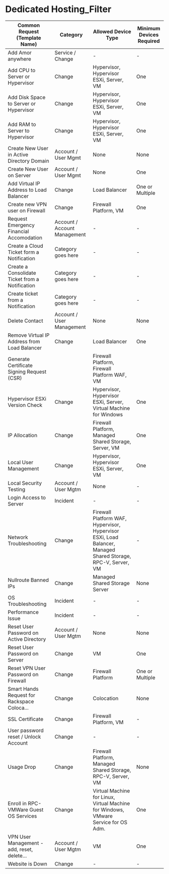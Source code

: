 # Dedicated Hosting_Filter
| Common Request (Template Name)| Category | Allowed Device Type | Minimum Devices Required |
| ----------------------------- | -------- | ------------------- | ------------------------ |
| Add Amor anywhere| Service / Change |    - |  - |
| Add CPU to Server or Hypervisor | Change  | Hypervisor, Hypervisor ESXi, Server, VM|  One |                                      
| Add Disk Space to Server or Hypervisor | Change | Hypervisor, Hypervisor ESXi, Server, VM | One |  
| Add RAM to Server to Hypervisor | Change | Hypervisor, Hypervisor ESXi, Server, VM | One |  
| Create New User in Active Directory Domain | Account / User Mgmt | None | None |
| Create New User on Server                  | Account / User Mgmt | None | One |
| Add Virtual IP Address to Load Balancer | Change | Load Balancer | One or Multiple |
| Create new VPN user on Firewall | Change | Firewall Platform, VM | One |
| Request Emergency Financial Accomodation | Account / Account Management | - | - |
| Create a Cloud Ticket form a Notification | Category goes here | - | - |
| Create a Consolidate Ticket from a Notification | Category goes here | - | - |
| Create ticket from a Notification | Category goes here | - | - |
| Delete Contact | Account / User Management | None | None |
| Remove Virtual IP Address from Load Balancer | Change | Load Balancer | One |
| Generate Certificate Signing Request (CSR)   |        | Firewall Platform, Firewall Platform WAF, VM | 
| Hypervisor ESXi Version Check | Change | Hypervisor, Hypervisor ESXi, Server, Virtual Machine for Windows | One |
| IP Allocation                 | Change | Firewall Platform, Managed Shared Storage, Server, VM | One |
| Local User Management | Change | Hypervisor, Hypervisor ESXi, Server, VM | One |
| Local Security Testing | Account / User Mgtm | None | - |
| Login Access to Server | Incident | - | - |
| Network Troubleshooting | Change | Firewall Platform WAF, Hypervisor, Hypervisor ESXi, Load Balancer, Managed Shared Storage, RPC-V, Server, VM | - |
| Nullroute Banned IPs | Change | Managed Shared Storage Server | None |
| OS Troubleshooting | Incident | - | - |
| Performance Issue | Incident | - | - |
| Reset User Password on Active Directory | Account / User Mgtm | None | None |
| Reset User Password on Server | Change | VM | One |
| Reset VPN User Password on Firewall | Change | Firewall Platform | One or Multiple |
| Smart Hands Request for Rackspace Coloca...| Change | Colocation | None |
| SSL Certificate | Change | Firewall Platform, VM | - |
| User password reset / Unlock Account | Change | - | - |
| Usage Drop | Change | Firewall Platform, Managed Shared Storage, RPC-V, Server, VM | None |
| Enroll in RPC-VMWare Guest OS Services | Change | Virtual Machine for Linux, Virtual Machine for Windows, VMware Service for OS Adm. | One |
| VPN User Management - add, reset, delete…| Account / User Mgtm | VM | One |
| Website is Down | Change | - | - |